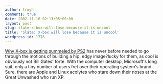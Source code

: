 ```yaml
---
author: troyh
comments: true
date: 2002-11-16 02:13:05+00:00
layout: post
slug: slate-x-box-will-lose-because-it-is-uncool
title: 'Slate: X-box will lose because it is uncool'
wordpress_id: 1776
---
```


[Why X-box is getting pummeled by PS2](http://slate.msn.com/?id=2074045)
 has never before needed to go through the motions of building a hip, edgy image?lucky for them, as cool is obviously not Bill Gates' forte. With the computer desktop, Microsoft's long suit, only a tiny number of users fret over their operating system's brand. Sure, there are Apple and Linux acolytes who stare down their noses at the Great Unwashed who run XP.
